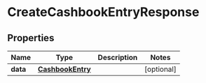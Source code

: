 

# CreateCashbookEntryResponse



## Properties

| Name | Type | Description | Notes |
|------------ | ------------- | ------------- | -------------|
|**data** | [**CashbookEntry**](CashbookEntry.md) |  |  [optional] |



